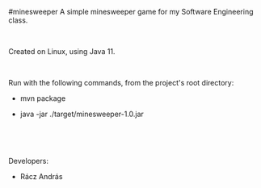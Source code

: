 #minesweeper
A simple minesweeper game for my Software Engineering class.

&nbsp;

Created on Linux, using Java 11.

&nbsp;

Run with the following commands, from the project's root directory:

* mvn package

* java -jar ./target/minesweeper-1.0.jar

&nbsp;

&nbsp;

Developers:

- Rácz András